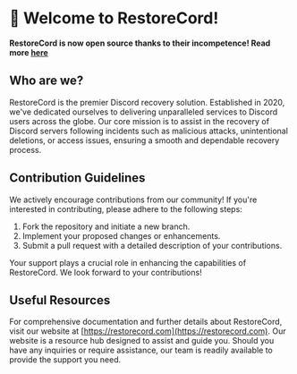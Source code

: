 # 👋 Welcome to RestoreCord!

**RestoreCord is now open source thanks to their incompetence! Read more [here](https://archive.is/DhUUT)**

## Who are we?
RestoreCord is the premier Discord recovery solution. Established in 2020, we've dedicated ourselves to delivering unparalleled services to Discord users across the globe. Our core mission is to assist in the recovery of Discord servers following incidents such as malicious attacks, unintentional deletions, or access issues, ensuring a smooth and dependable recovery process.

## Contribution Guidelines
We actively encourage contributions from our community! If you're interested in contributing, please adhere to the following steps:

1. Fork the repository and initiate a new branch.
2. Implement your proposed changes or enhancements.
3. Submit a pull request with a detailed description of your contributions.

Your support plays a crucial role in enhancing the capabilities of RestoreCord. We look forward to your contributions!

## Useful Resources
For comprehensive documentation and further details about RestoreCord, visit our website at [https://restorecord.com](https://restorecord.com). Our website is a resource hub designed to assist and guide you. Should you have any inquiries or require assistance, our team is readily available to provide the support you need.
